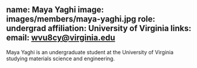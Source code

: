 name: Maya Yaghi
image: images/members/maya-yaghi.jpg
role: undergrad
affiliation: University of Virginia
links:
  email: wvu8cy@virginia.edu
---

Maya Yaghi is an undergraduate student at the University of Virginia studying materials science and engineering. 
